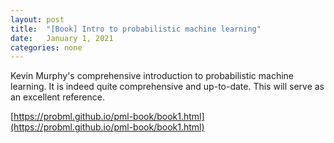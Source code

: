 ```yaml
---
layout: post
title:  "[Book] Intro to probabilistic machine learning"
date:   January 1, 2021
categories: none
---
```


Kevin Murphy's comprehensive introduction to probabilistic machine learning. It is indeed quite comprehensive and up-to-date. This will serve as an excellent reference.

[https://probml.github.io/pml-book/book1.html](https://probml.github.io/pml-book/book1.html)



 

